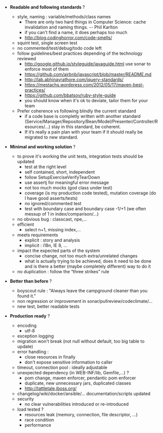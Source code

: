 
* **Readable and following standards** ?
  * style, naming : variable/methods/class names
    * There are only two hard things in Computer Science: cache invalidation and naming things. -- Phil Karlton
    * if you can't find a name, it does perhaps too much
    * http://blog.codinghorror.com/code-smells/
  * squint test, single screen test
  * no commented/test/debug/todo code left
  * follow guidelines/best practices depending of the technology reviewed
     * http://google.github.io/styleguide/javaguide.html use sonar to enforce most of them
     * https://github.com/airbnb/javascript/blob/master/README.md
     * http://lab.abhinayrathore.com/jquery-standards/
     * https://mestachs.wordpress.com/2012/05/17/maven-best-practices/
     * https://github.com/bbatsov/ruby-style-guide
     * you should know when it's ok to deviate, tailor them for your team
  * Prefer coherence vs following blindly the current standard
     * if a code base is completly written with another standard (Service/Manager/Repository/Bean/Model/Presenter/Controller/Resources/…) stay in this standard, be coherent.
     * If it’s really a pain plan with your team if it should really be migrated to new standard.

* **Minimal and working solution** ?
  * to prove it's working the unit tests, integration tests should be updated
    * test at the right level
    * self contained, short, independent
    * follow SetupExerciseVerifyTearDown
    * use assertj for meaningful error message
    * not too much mocks (god class under test)
    * coverage (is my production code tested), mutation coverage (do I have good asserts/tests)
    * no ignored/commented test
    * test with boundary case and boundary case -1/+1 (we often messup of 1 in index/comparison/...)
  * no obvious bug : classcast, npe,...
  * efficient
    * select n+1, missing index,...
  * meets requirements
    * explicit : story and analysis
    * implicit : i18n, IE 8, ...
  * impact the expected parts of the system
    * concise change, not too much extra/unrelated changes
    * what is actually trying to be achieved, does it need to be done and is there a better (maybe completely different) way to do it
  * no duplication : follow the “three strikes” rule

* **Better than before** ?
  * boyscout rule : "Always leave the campground cleaner than you found it."
  * non regression or improvement in sonar/pullreview/codeclimate/...
  * new test, better readable tests

* **Production ready** ?
  * encoding
    * utf-8
  * exception logging
  * migration won't break (not null without default, too big table to update)
  * error handling :
    * close resources in finally
    * don't expose sensitive information to caller
  * timeout, connection pool : ideally adjustable
  * unexpected dependency (in WEB-INF/lib, Gemfile,...) ?
    * pom change, maven enforcer, pendantic pom enforcer
    * duplicate, new unnecessary jars, duplicated classes
    * http://tattletale.jboss.org/
  * changelog/wiki/docker/ansible/... documentation/scripts updated
  * security
    * no clear vulnerabilities introduced or re-introduced
  * load tested ?
    * resources leak (memory, connection, file descriptor, ...)
    * race condition
    * performance

